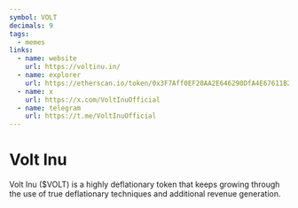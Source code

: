 ```yaml
---
symbol: VOLT
decimals: 9
tags:
  - memes
links:
  - name: website
    url: https://voltinu.in/
  - name: explorer
    url: https://etherscan.io/token/0x3F7Aff0EF20AA2E646290DfA4E67611B2220C597
  - name: x
    url: https://x.com/VoltInuOfficial
  - name: telegram
    url: https://t.me/VoltInuOfficial
---
```


# Volt Inu

Volt Inu ($VOLT) is a highly deflationary token that keeps growing through the use of true deflationary techniques and additional revenue generation.

